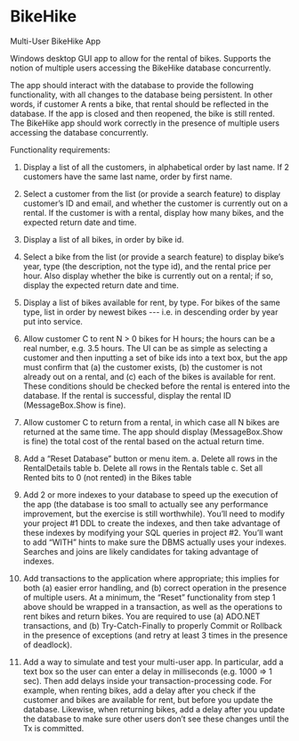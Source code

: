 # BikeHike

Multi-User BikeHike App

Windows desktop GUI app to allow for the rental of bikes. Supports the notion of multiple users accessing the BikeHike database concurrently.

The app should interact with the database to provide the following functionality, with all changes to the database being persistent. In other words, if customer A rents a bike, that rental should be reflected in the database. If the app is closed and then reopened, the bike is still rented. The BikeHike app should work correctly in the presence of multiple users accessing the database concurrently. 

Functionality requirements:
1. Display a list of all the customers, in alphabetical order by last name. If 2 customers have the same last name, order by first name.
2. Select a customer from the list (or provide a search feature) to display customer’s ID and email, and whether the customer is currently out on a rental. If the customer is with a rental, display how many bikes, and the expected return date and time.
3. Display a list of all bikes, in order by bike id.

4. Select a bike from the list (or provide a search feature) to display bike’s year, type (the description, not the type id), and the rental price per hour. Also display whether the bike is currently out on a rental; if so, display the expected return date and time.
5. Display a list of bikes available for rent, by type. For bikes of the same type, list in order by newest bikes --- i.e. in descending order by year put into service.
6. Allow customer C to rent N > 0 bikes for H hours; the hours can be a real number, e.g. 3.5 hours. The UI can be as simple as selecting a customer and then inputting a set of bike ids into a text box, but the app must confirm that (a) the customer exists, (b) the customer is not already out on a rental, and (c) each of the bikes is available for rent. These conditions should be checked before the rental is entered into the database. If the rental is successful, display the rental ID (MessageBox.Show is fine).
7. Allow customer C to return from a rental, in which case all N bikes are returned at the same time. The app should display (MessageBox.Show is fine) the total cost of the rental based on the actual return time.
8. Add a “Reset Database” button or menu item. 
  a. Delete all rows in the RentalDetails table
  b. Delete all rows in the Rentals table
  c. Set all Rented bits to 0 (not rented) in the Bikes table
  
9. Add 2 or more indexes to your database to speed up the execution of the app (the database is too small to actually see any performance improvement, but the exercise is still worthwhile). You’ll need to modify your project #1 DDL to create the indexes, and then take advantage of these indexes by modifying your SQL queries in project #2. You’ll want to add “WITH” hints to make sure the DBMS actually uses your indexes. Searches and joins are likely candidates for taking advantage of indexes.

10. Add transactions to the application where appropriate; this implies for both (a) easier error handling, and (b) correct operation in the presence of multiple users. At a minimum, the “Reset” functionality from step 1 above should be wrapped in a transaction, as well as the operations to rent bikes and return bikes. You are required to use (a) ADO.NET transactions, and (b) Try-Catch-Finally to properly Commit or Rollback in the presence of exceptions (and retry at least 3 times in the presence of deadlock).

11. Add a way to simulate and test your multi-user app. In particular, add a text box so the user can enter a delay in milliseconds (e.g. 1000 => 1 sec). Then add delays inside your transaction-processing code. For example, when renting bikes, add a delay after you check if the customer and bikes are available for rent, but before you update the database. Likewise, when returning bikes, add a delay after you update the database to make sure other users don’t see these changes until the Tx is committed.
